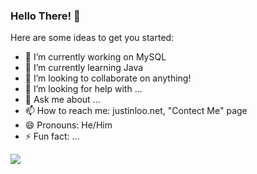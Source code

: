 ### Hello There! 👋



Here are some ideas to get you started:

- 🔭 I’m currently working on MySQL
- 🌱 I’m currently learning Java
- 👯 I’m looking to collaborate on anything!
- 🤔 I’m looking for help with ...
- 💬 Ask me about ...
- 📫 How to reach me: justinloo.net, "Contect Me" page
- 😄 Pronouns: He/Him
- ⚡ Fun fact: ...

<img src = "https://github-readme-stats.vercel.app/api?username=JustinLoo&&show_icons=true&title_color=ffffff&icon_color=bb2acf&text_color=daf7dc&bg_color=151515">
